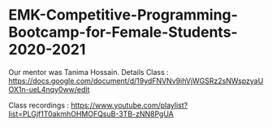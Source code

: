 # EMK-Competitive-Programming-Bootcamp-for-Female-Students-2020-2021
Our mentor was Tanima Hossain. 
Details Class : https://docs.google.com/document/d/19ydFNVNv9ihVjWGSRz2sNWspzyaUOX1n-ueL4nqy0ww/edit
              
Class recordings : https://www.youtube.com/playlist?list=PLGjf1T0akmhOHMOFQsuB-3TB-zNN8PgUA
